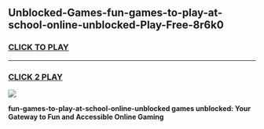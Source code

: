 
## Unblocked-Games-fun-games-to-play-at-school-online-unblocked-Play-Free-8r6k0
<h3>
<a href="https://premium76.site?title=fun-games-to-play-at-school-online-unblocked&ref=20A">CLICK TO PLAY</a></h3>
<hr>

<h3>
<a href="https://premium76.site?title=fun-games-to-play-at-school-online-unblocked&ref=20A">CLICK 2 PLAY</a>
  
</h3>

<a href="https://premium76.site?title=fun-games-to-play-at-school-online-unblocked&ref=20A"><img src="https://clearcache.store/games.png"></a>


**fun-games-to-play-at-school-online-unblocked games unblocked: Your Gateway to Fun and Accessible Online Gaming**
